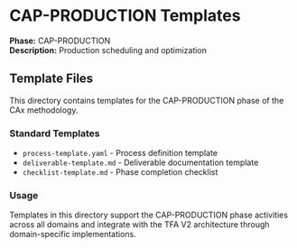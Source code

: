 # CAP-PRODUCTION Templates

**Phase:** CAP-PRODUCTION  
**Description:** Production scheduling and optimization

## Template Files

This directory contains templates for the CAP-PRODUCTION phase of the CAx methodology.

### Standard Templates

- `process-template.yaml` - Process definition template
- `deliverable-template.md` - Deliverable documentation template  
- `checklist-template.md` - Phase completion checklist

### Usage

Templates in this directory support the CAP-PRODUCTION phase activities across all domains
and integrate with the TFA V2 architecture through domain-specific implementations.

